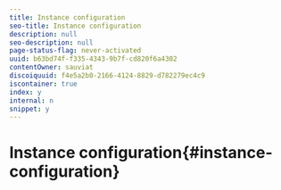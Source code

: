 ```yaml
---
title: Instance configuration
seo-title: Instance configuration
description: null
seo-description: null
page-status-flag: never-activated
uuid: b63bd74f-f335-4343-9b7f-cd820f6a4302
contentOwner: sauviat
discoiquuid: f4e5a2b0-2166-4124-8829-d782279ec4c9
iscontainer: true
index: y
internal: n
snippet: y
---
```


# Instance configuration{#instance-configuration}

